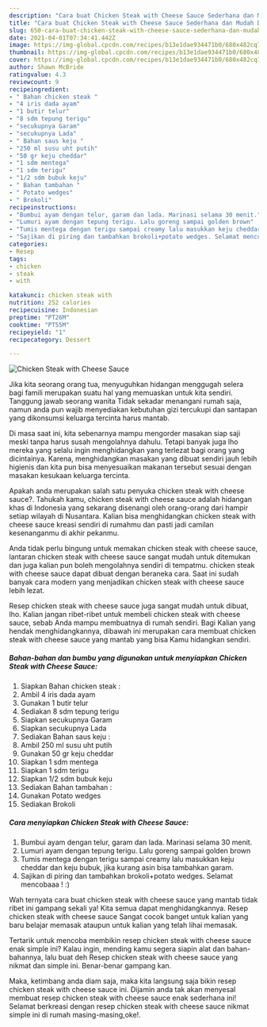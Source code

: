 ```yaml
---
description: "Cara buat Chicken Steak with Cheese Sauce Sederhana dan Mudah Dibuat"
title: "Cara buat Chicken Steak with Cheese Sauce Sederhana dan Mudah Dibuat"
slug: 650-cara-buat-chicken-steak-with-cheese-sauce-sederhana-dan-mudah-dibuat
date: 2021-04-01T07:34:41.442Z
image: https://img-global.cpcdn.com/recipes/b13e1dae934471b0/680x482cq70/chicken-steak-with-cheese-sauce-foto-resep-utama.jpg
thumbnail: https://img-global.cpcdn.com/recipes/b13e1dae934471b0/680x482cq70/chicken-steak-with-cheese-sauce-foto-resep-utama.jpg
cover: https://img-global.cpcdn.com/recipes/b13e1dae934471b0/680x482cq70/chicken-steak-with-cheese-sauce-foto-resep-utama.jpg
author: Shawn McBride
ratingvalue: 4.3
reviewcount: 9
recipeingredient:
- " Bahan chicken steak "
- "4 iris dada ayam"
- "1 butir telur"
- "8 sdm tepung terigu"
- "secukupnya Garam"
- "secukupnya Lada"
- " Bahan saus keju "
- "250 ml susu uht putih"
- "50 gr keju cheddar"
- "1 sdm mentega"
- "1 sdm terigu"
- "1/2 sdm bubuk keju"
- " Bahan tambahan "
- " Potato wedges"
- " Brokoli"
recipeinstructions:
- "Bumbui ayam dengan telur, garam dan lada. Marinasi selama 30 menit."
- "Lumuri ayam dengan tepung terigu. Lalu goreng sampai golden brown"
- "Tumis mentega dengan terigu sampai creamy lalu masukkan keju cheddar dan keju bubuk, jika kurang asin bisa tambahkan garam."
- "Sajikan di piring dan tambahkan brokoli+potato wedges. Selamat mencobaaa ! :)"
categories:
- Resep
tags:
- chicken
- steak
- with

katakunci: chicken steak with 
nutrition: 252 calories
recipecuisine: Indonesian
preptime: "PT26M"
cooktime: "PT55M"
recipeyield: "1"
recipecategory: Dessert

---
```



![Chicken Steak with Cheese Sauce](https://img-global.cpcdn.com/recipes/b13e1dae934471b0/680x482cq70/chicken-steak-with-cheese-sauce-foto-resep-utama.jpg)

Jika kita seorang orang tua, menyuguhkan hidangan menggugah selera bagi famili merupakan suatu hal yang memuaskan untuk kita sendiri. Tanggung jawab seorang  wanita Tidak sekadar menangani rumah saja, namun anda pun wajib menyediakan kebutuhan gizi tercukupi dan santapan yang dikonsumsi keluarga tercinta harus mantab.

Di masa  saat ini, kita sebenarnya mampu mengorder masakan siap saji meski tanpa harus susah mengolahnya dahulu. Tetapi banyak juga lho mereka yang selalu ingin menghidangkan yang terlezat bagi orang yang dicintainya. Karena, menghidangkan masakan yang dibuat sendiri jauh lebih higienis dan kita pun bisa menyesuaikan makanan tersebut sesuai dengan masakan kesukaan keluarga tercinta. 



Apakah anda merupakan salah satu penyuka chicken steak with cheese sauce?. Tahukah kamu, chicken steak with cheese sauce adalah hidangan khas di Indonesia yang sekarang disenangi oleh orang-orang dari hampir setiap wilayah di Nusantara. Kalian bisa menghidangkan chicken steak with cheese sauce kreasi sendiri di rumahmu dan pasti jadi camilan kesenanganmu di akhir pekanmu.

Anda tidak perlu bingung untuk memakan chicken steak with cheese sauce, lantaran chicken steak with cheese sauce sangat mudah untuk ditemukan dan juga kalian pun boleh mengolahnya sendiri di tempatmu. chicken steak with cheese sauce dapat dibuat dengan beraneka cara. Saat ini sudah banyak cara modern yang menjadikan chicken steak with cheese sauce lebih lezat.

Resep chicken steak with cheese sauce juga sangat mudah untuk dibuat, lho. Kalian jangan ribet-ribet untuk membeli chicken steak with cheese sauce, sebab Anda mampu membuatnya di rumah sendiri. Bagi Kalian yang hendak menghidangkannya, dibawah ini merupakan cara membuat chicken steak with cheese sauce yang mantab yang bisa Kamu hidangkan sendiri.

<!--inarticleads1-->

##### Bahan-bahan dan bumbu yang digunakan untuk menyiapkan Chicken Steak with Cheese Sauce:

1. Siapkan  Bahan chicken steak :
1. Ambil 4 iris dada ayam
1. Gunakan 1 butir telur
1. Sediakan 8 sdm tepung terigu
1. Siapkan secukupnya Garam
1. Siapkan secukupnya Lada
1. Sediakan  Bahan saus keju :
1. Ambil 250 ml susu uht putih
1. Gunakan 50 gr keju cheddar
1. Siapkan 1 sdm mentega
1. Siapkan 1 sdm terigu
1. Siapkan 1/2 sdm bubuk keju
1. Sediakan  Bahan tambahan :
1. Gunakan  Potato wedges
1. Sediakan  Brokoli




<!--inarticleads2-->

##### Cara menyiapkan Chicken Steak with Cheese Sauce:

1. Bumbui ayam dengan telur, garam dan lada. Marinasi selama 30 menit.
1. Lumuri ayam dengan tepung terigu. Lalu goreng sampai golden brown
1. Tumis mentega dengan terigu sampai creamy lalu masukkan keju cheddar dan keju bubuk, jika kurang asin bisa tambahkan garam.
1. Sajikan di piring dan tambahkan brokoli+potato wedges. Selamat mencobaaa ! :)




Wah ternyata cara buat chicken steak with cheese sauce yang mantab tidak ribet ini gampang sekali ya! Kita semua dapat menghidangkannya. Resep chicken steak with cheese sauce Sangat cocok banget untuk kalian yang baru belajar memasak ataupun untuk kalian yang telah lihai memasak.

Tertarik untuk mencoba membikin resep chicken steak with cheese sauce enak simple ini? Kalau ingin, mending kamu segera siapin alat dan bahan-bahannya, lalu buat deh Resep chicken steak with cheese sauce yang nikmat dan simple ini. Benar-benar gampang kan. 

Maka, ketimbang anda diam saja, maka kita langsung saja bikin resep chicken steak with cheese sauce ini. Dijamin anda tak akan menyesal membuat resep chicken steak with cheese sauce enak sederhana ini! Selamat berkreasi dengan resep chicken steak with cheese sauce nikmat simple ini di rumah masing-masing,oke!.

